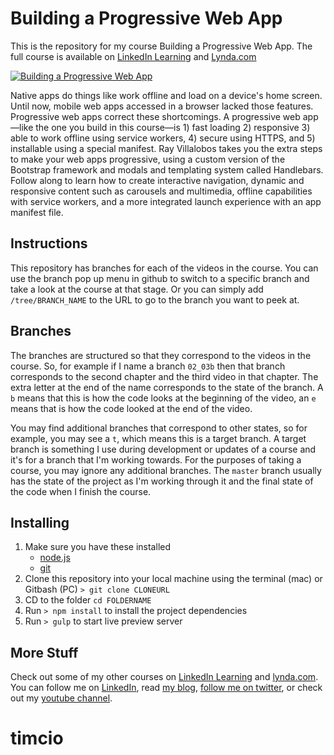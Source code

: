 # Building a Progressive Web App
This is the repository for my course Building a Progressive Web App. The full course is available on [LinkedIn Learning](https://www.linkedin.com/learning/building-a-progressive-web-app?trk=insiders_6787408_learning) and [Lynda.com](https://www.lynda.com/CSS-tutorials/Building-Progressive-Web-App/518052-2.html)

[![Building a Progressive Web App](https://media-exp2.licdn.com/media-proxy/ext?w=1200&h=675&f=n&hash=aQ6G2w74X1j6D6cAmlJECXlPxGk%3D&ora=1%2CaFBCTXdkRmpGL2lvQUFBPQ%2CxAVta5g-0R6plxVUzgUv5K_PrkC9q0RIUJDPBy-kWi2q_9efZXbhecLdZLSiolwQcCQHkAU7fu2hRTHmEY69LcLmY4Yx3A)](https://www.linkedin.com/learning/building-a-progressive-web-app?trk=insiders_6787408_learning)

Native apps do things like work offline and load on a device's home screen. Until now, mobile web apps accessed in a browser lacked those features. Progressive web apps correct these shortcomings. A progressive web app—like the one you build in this course—is 1) fast loading 2) responsive 3) able to work offline using service workers, 4) secure using HTTPS, and 5) installable using a special manifest. Ray Villalobos takes you the extra steps to make your web apps progressive, using a custom version of the Bootstrap framework and modals and templating system called Handlebars. Follow along to learn how to create interactive navigation, dynamic and responsive content such as carousels and multimedia, offline capabilities with service workers, and a more integrated launch experience with an app manifest file.

## Instructions
This repository has branches for each of the videos in the course. You can use the branch pop up menu in github to switch to a specific branch and take a look at the course at that stage. Or you can simply add `/tree/BRANCH_NAME` to the URL to go to the branch you want to peek at. 

## Branches
The branches are structured so that they correspond to the videos in the course. So, for example if I name a branch `02_03b` then that branch corresponds to the second chapter and the third video in that chapter. The extra letter at the end of the name corresponds to the state of the branch. A `b` means that this is how the code looks at the beginning of the video, an `e` means that is how the code looked at the end of the video.

You may find additional branches that correspond to other states, so for example, you may see a `t`, which means this is a target branch. A target branch is something I use during development or updates of a course and it's for a branch that I'm working towards. For the purposes of taking a course, you may ignore any additional branches. The `master` branch usually has the state of the project as I'm working through it and the final state of the code when I finish the course. 

## Installing
1. Make sure you have these installed
	- [node.js](http://nodejs.org/)
	- [git](http://git-scm.com/)
2. Clone this repository into your local machine using the terminal (mac) or Gitbash (PC) `> git clone CLONEURL`
3. CD to the folder `cd FOLDERNAME`
4. Run `> npm install` to install the project dependencies
5. Run `> gulp` to start live preview server

## More Stuff
Check out some of my other courses on [LinkedIn Learning](https://www.linkedin.com/learning/instructors/ray-villalobos?trk=insiders_6787408_learning) and [lynda.com](http://lynda.com/rayvillalobos). You can follow me on [LinkedIn](https://www.linkedin.com/in/planetoftheweb/), read [my blog](http://raybo.org), [follow me on twitter](http://twitter.com/planetoftheweb), or check out my [youtube channel](http://youtube.com/planetoftheweb).
# timcio

